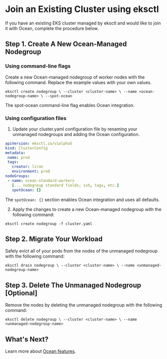 # Join an Existing Cluster using eksctl

If you have an existing EKS cluster managed by eksctl and would like to join it with Ocean, complete the procedure below.

## Step 1. Create A New Ocean-Managed Nodegroup

### Using command-line flags

Create a new Ocean-managed nodegroup of worker nodes with the following command. Replace the example values with your own values.

`eksctl create nodegroup \ --cluster <cluster-name> \ --name <ocean-nodegroup-name> \ --spot-ocean`

The spot-ocean command-line flag enables Ocean integration.

### Using configuration files

1. Update your cluster.yaml configuration file by renaming your unmanaged nodegroups and adding the Ocean configuration.

```yaml
apiVersion: eksctl.io/v1alpha5
kind: ClusterConfig
metadata:
 name: prod
 tags:
   creator: liran
   environment: prod
nodeGroups:
 - name: ocean-standard-workers
   [... nodegroup standard fields; ssh, tags, etc.]
   spotOcean: {}
```

The `spotOcean: {}` section enables Ocean integration and uses all defaults.

2. Apply the changes to create a new Ocean-managed nodegroup with the following command:

`eksctl create nodegroup -f cluster.yaml`

## Step 2. Migrate Your Workload

Safely evict all of your pods from the nodes of the unmanaged nodegroup with the following command:

`eksctl drain nodegroup \ --cluster <cluster-name> \ --name <unmanaged-nodegroup-name>`

## Step 3. Delete The Unmanaged Nodegroup [Optional]

Remove the nodes by deleting the unmanaged nodegroup with the following command:

`eksctl delete nodegroup \ --cluster <cluster-name> \ --name <unmanaged-nodegroup-name>`

## What's Next?

Learn more about [Ocean features](ocean/features/).
